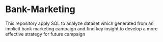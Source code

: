 # Bank-Marketing
This repository apply SQL to analyze dataset which generated from an implicit bank marketing campaign and find key insight to develop 
a more effective strategy for future campaign
